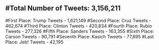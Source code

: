 #Total Number of Tweets: 3,156,211 
---
#First Place: Trump Tweets - 1,621,149
#Second Place: Cruz Tweets - 462,674
#Third Place: Clinton Tweets - 420,834
#Fourth Place: Rubio Tweets - 277,326
#Fifth Place: Sanders Tweets - 163,355
#Sixth Place: Carson Tweets - 90,791
#Seventh Place: Kasich Tweets - 77,895
#Last Place: Jeb! Tweets - 42,195
